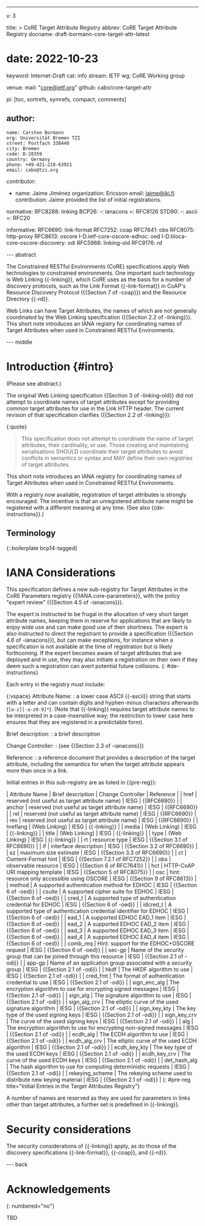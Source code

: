 ---
v: 3

title: >
  CoRE Target Attribute Registry
abbrev: CoRE Target Attribute Registry
docname: draft-bormann-core-target-attr-latest
# date: 2022-10-23

keyword: Internet-Draft
cat: info
stream: IETF
wg: CoRE Working group

venue:
  mail: "core@ietf.org"
  github: cabo/core-target-attr

pi: [toc, sortrefs, symrefs, compact, comments]

author:
  -
    name: Carsten Bormann
    org: Universität Bremen TZI
    street: Postfach 330440
    city: Bremen
    code: D-28359
    country: Germany
    phone: +49-421-218-63921
    email: cabo@tzi.org

contributor:
- name: Jaime Jiménez
  organization: Ericsson
  email: jaime@iki.fi
  contribution: Jaime provided the list of initial registrations.

normative:
  RFC8288: linking
  BCP26:
    -: ianacons
    =: RFC8126
  STD90:
    -: ascii
    =: RFC20

informative:
  RFC6690: link-format
  RFC7252: coap
  RFC7641: obs
  RFC8075: http-proxy
  RFC8613: oscore
  I-D.ietf-core-oscore-edhoc: oed
  I-D.tiloca-core-oscore-discovery: odi
  RFC5988: linking-old
  RFC9176: rd

--- abstract

The Constrained RESTful Environments (CoRE) specifications apply Web
technologies to constrained environments.
One important such technology is Web Linking {{-linking}}, which CoRE
uses as the basis for a number of discovery protocols, such as the
Link Format {{-link-format}} in CoAP's Resource Discovery Protocol ({{Section 7
of -coap}}) and the Resource Directory {{-rd}}.

Web Links can have Target Attributes, the names of which are not
generally coordinated by the Web Linking specification ({{Section 2.2 of -linking}}).
This short note introduces an IANA registry for coordinating names of Target
Attributes when used in Constrained RESTful Environments.

--- middle

Introduction        {#intro}
============

(Please see abstract.)

The original Web Linking specification {{Section 3 of -linking-old}} did not attempt
to coordinate names of target attributes except for providing common
target attributes for use in the Link HTTP header.
The current revision of that specification clarifies ({{Section 2.2 of -linking}}):

{:quote}
>    This specification does not attempt to coordinate the name of target
   attributes, their cardinality, or use.  Those creating and
   maintaining serialisations SHOULD coordinate their target attributes
   to avoid conflicts in semantics or syntax and MAY define their own
   registries of target attributes.

This short note introduces an IANA registry for coordinating names of Target
Attributes when used in Constrained RESTful Environments.

With a registry now available, registration of target attributes is strongly encouraged.
The incentive is that an unregistered attribute name might be registered with a different meaning at any time.
(See also {{de-instructions}}.)



Terminology
-----------

{::boilerplate bcp14-tagged}

IANA Considerations
===================

This specification defines a new sub-registry for Target Attributes in
the CoRE Parameters registry {{!IANA.core-parameters}}, with the policy
"expert review" ({{Section 4.5 of -ianacons}}).

The expert is instructed to be frugal in the allocation of very short
target attribute names, keeping them in reserve for applications that
are likely to enjoy wide use and can make good use of their shortness.
The expert is also instructed to direct the registrant to provide a
specification ({{Section 4.6 of -ianacons}}), but can make exceptions,
for instance when a specification is not available at the time of
registration but is likely forthcoming.
If the expert becomes aware of target attributes that are deployed and
in use, they may also initiate a registration on their own if
they deem such a registration can avert potential future collisions.
{: #de-instructions}

Each entry in the registry must include:

{:vspace}
Attribute Name:
: a lower case ASCII {{-ascii}} string that starts with a letter and can
  contain digits and hyphen-minus characters afterwards
  (`[a-z][-a-z0-9]*`).
  (Note that {{-linking}} requires target attribute names to be
  interpreted in a case-insensitive way; the restriction to lower case
  here ensures that they are registered in a predictable form).

Brief description:
: a brief description

Change Controller:
: (see {{Section 2.3 of -ianacons}})

Reference:
: a reference document that provides a description of the target
  attribute, including the semantics for when the target attribute
  appears more than once in a link.


Initial entries in this sub-registry are as listed in {{pre-reg}}:

| Attribute Name  | Brief description                                                   | Change Controller | Reference                  |
| href            | reserved (not useful as target attribute name)                      | IESG              | {{RFC6690}}                  |
| anchor          | reserved (not useful as target attribute name)                      | IESG              | {{RFC6690}}                  |
| rel             | reserved (not useful as target attribute name)                      | IESG              | {{RFC6690}}                  |
| rev             | reserved (not useful as target attribute name)                      | IESG              | {{RFC6690}}                  |
| hreflang        | (Web Linking)                                                       | IESG              | {{-linking}}                 |
| media           | (Web Linking)                                                       | IESG              | {{-linking}}                 |
| title           | (Web Linking)                                                       | IESG              | {{-linking}}                 |
| type            | (Web Linking)                                                       | IESG              | {{-linking}}                 |
| rt              | resource type                                                       | IESG              | {{Section 3.1 of RFC6690}}   |
| if              | interface description                                               | IESG              | {{Section 3.2 of RFC6690}}   |
| sz              | maximum size estimate                                               | IESG              | {{Section 3.3 of RFC6690}}   |
| ct              | Content-Format hint                                                 | IESG              | {{Section 7.2.1 of RFC7252}} |
| obs             | observable resource                                                 | IESG              | {{Section 6 of RFC7641}}     |
| hct             | HTTP-CoAP URI mapping template                                      | IESG              | {{Section 5 of RFC8075}}     |
| osc             | hint: resource only accessible using OSCORE                         | IESG              | {{Section 9 of RFC8613}}     |
| method          | A supported authentication method for EDHOC                         | IESG              | {{Section 6 of -oed}}        |
| csuite          | A supported cipher suite for EDHOC                                  | IESG              | {{Section 6 of -oed}}        |
| cred_t          | A supported type of authentication credential for EDHOC             | IESG              | {{Section 6 of -oed}}        |
| idcred_t        | A supported type of authentication credential identifier for EDHOC  | IESG              | {{Section 6 of -oed}}        |
| ead_1           | A supported EDHOC EAD_1 item                                        | IESG              | {{Section 6 of -oed}}        |
| ead_2           | A supported EDHOC EAD_2 item                                        | IESG              | {{Section 6 of -oed}}        |
| ead_3           | A supported EDHOC EAD_3 item                                        | IESG              | {{Section 6 of -oed}}        |
| ead_4           | A supported EDHOC EAD_4 item                                        | IESG              | {{Section 6 of -oed}}        |
| comb_req        | Hint: support for the EDHOC+OSCORE request                          | IESG              | {{Section 6 of -oed}}        |
| sec-gp          | Name of the security group that can be joined through this resource | IESG              | {{Section 2.1 of -odi}}      |
| app-gp          | Name of an application group associated with a security group       | IESG              | {{Section 2.1 of -odi}}      |
| hkdf            | The HKDF algorithm to use                                           | IESG              | {{Section 2.1 of -odi}}      |
| cred_fmt        | The format of authentication credential to use                      | IESG              | {{Section 2.1 of -odi}}      |
| sign_enc_alg    | The encryption algorithm to use for encrypting signed messages      | IESG              | {{Section 2.1 of -odi}}      |
| sign_alg        | The signature algorithm to use                                      | IESG              | {{Section 2.1 of -odi}}      |
| sign_alg_crv    | The elliptic curve of the used signature algorithm                  | IESG              | {{Section 2.1 of -odi}}      |
| sign_key_kty    | The key type of the used signing keys                               | IESG              | {{Section 2.1 of -odi}}      |
| sign_key_crv    | The curve of the used signing keys                                  | IESG              | {{Section 2.1 of -odi}}      |
| alg             | The encryption algorithm to use for encrypting non-signed messages  | IESG              | {{Section 2.1 of -odi}}      |
| ecdh_alg        | The ECDH algorithm to use                                           | IESG              | {{Section 2.1 of -odi}}      |
| ecdh_alg_crv    | The elliptic curve of the used ECDH algorithm                       | IESG              | {{Section 2.1 of -odi}}      |
| ecdh_key_kty    | The key type of the used ECDH keys                                  | IESG              | {{Section 2.1 of -odi}}      |
| ecdh_key_crv    | The curve of the used ECDH keys                                     | IESG              | {{Section 2.1 of -odi}}      |
| det_hash_alg    | The hash algorithm to use for computing deterministic requests      | IESG              | {{Section 2.1 of -odi}}      |
| rekeying_scheme | The rekeying scheme used to distribute new keying material          | IESG              | {{Section 2.1 of -odi}}      |
{: #pre-reg title="Initial Entries in the Target Attributes Registry"}

A number of names are reserved as they are used for parameters in
links other than target attributes, a further set is predefined in
{{-linking}}.


Security considerations
=======================

The security considerations of {{-linking}} apply, as do those of the
discovery specifications {{-link-format}}, {{-coap}}, and {{-rd}}.

--- back

Acknowledgements
================
{: numbered="no"}

TBD
